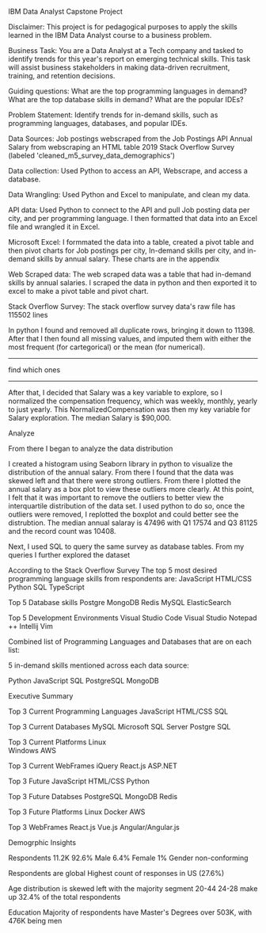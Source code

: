 IBM Data Analyst Capstone Project

Disclaimer:
  This project is for pedagogical purposes to apply the skills learned in the IBM Data Analyst course to a business problem.


Business Task:
  You are a Data Analyst at a Tech company and tasked to identify trends for this year's report on emerging technical skills. This task will assist business stakeholders in making data-driven recruitment, training, and     retention decisions.

Guiding questions:
	What are the top programming languages in demand?
	What are the top database skills in demand?
	What are the popular IDEs?

Problem Statement:
	Identify trends for in-demand skills, such as programming languages, databases, and popular IDEs.

Data Sources:
  Job postings webscraped from the Job Postings API
  Annual Salary from webscraping an HTML table
  2019 Stack Overflow Survey (labeled 'cleaned_m5_survey_data_demographics')

Data collection:
  Used Python to access an API, Webscrape, and access a database.

Data Wrangling:
  Used Python and Excel to manipulate, and clean my data.

API data:
	Used Python to connect to the API and pull Job posting data per city, and per programming language. I then formatted that data into an Excel file and wrangled it in Excel.

Microsoft Excel:
  I formmated the data into a table, created a pivot table and then pivot charts for Job postings per city, In-demand skills per city, and in-demand skills by annual salary. These charts are in the appendix

Web Scraped data:
	The web scraped data was a table that had in-demand skills by annual salaries. I scraped the data in python and then exported it to excel to make a pivot table and pivot chart.

Stack Overflow Survey:
The stack overflow survey data's raw file has 115502 lines

In python I found and removed all duplicate rows, bringing it down to 11398.
After that I then found all missing values, and imputed them with either the most frequent (for cartegorical) or the mean (for numerical).

****
find which ones

****

After that, I decided that Salary was a key variable to explore, so I normalized the compensation frequency, which was weekly, monthly, yearly to just yearly. This NormalizedCompensation was then my key variable for Salary exploration. The median Salary is $90,000.


Analyze

From there I began to analyze the data distribution

I created a histogram using Seaborn library in python to visualize the distribution of the annual salary. From there I found that the data was skewed left and that there were strong outliers.
From there I plotted the annual salary as a box plot to view these outliers more clearly.
At this point, I felt that it was important to remove the outliers to better view the interquartile distribution of the data set.
I used python to do so, once the outliers were removed, I  replotted the boxplot and could better see the distrubtion.
The median annual salaray is 47496 with Q1 17574 and Q3 81125
and the record count was 10408. 

Next, I used SQL to query the same survey as database tables. From my queries I further explored the dataset

According to the Stack Overflow Survey
The top 5 most desired programming language skills from respondents are:
	JavaScript
	HTML/CSS
	Python
	SQL
	TypeScript

Top 5 Database skills
	Postgre
	MongoDB
	Redis
	MySQL
	ElasticSearch

Top 5 Development Environments
	Visual Studio Code
	Visual Studio
	Notepad ++
	Intellij
	Vim


Combined list of Programming Languages and Databases that are on each list:

5 in-demand skills mentioned across each data source:

Python
JavaScript
SQL
PostgreSQL
MongoDB


Executive Summary

Top 3 Current Programming Languages
	JavaScript
	HTML/CSS
	SQL
	
Top 3 Current Databases
	MySQL
	Microsoft SQL Server
	Postgre SQL
	
Top 3 Current Platforms
	Linux	
	Windows
	AWS
	
Top 3 Current WebFrames
	iQuery
	React.js
	ASP.NET
	
Top 3 Future 
	JavaScript
	HTML/CSS
	Python
	
Top 3 Future Databses
	PostgreSQL
	MongoDB
	Redis
	
Top 3 Future Platforms
	Linux
	Docker
	AWS
	
Top 3 WebFrames
	React.js
	Vue.js
	Angular/Angular.js
	
Demogrphic Insights

Respondents 11.2K
92.6% Male
6.4% Female
1% Gender non-conforming

Respondents are global
	Highest count of responses in US (27.6%)
	
Age distribution is skewed left with the majority segment 20-44
	24-28 make up 32.4% of the total respondents

Education
	Majority of respondents have Master's Degrees over 	503K, with 476K being men
	
